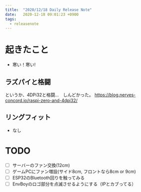 ```yaml
---
title:  "2020/12/18 Daily Release Note"
date:   2020-12-18 09:01:23 +0900
tags:
  - releasenote
---
```

# 起きたこと

* 寒い！寒い!

## ラズパイと格闘

というか、4DPi32と格闘…　しんどかった。
https://blog.nerves-concord.io/raspi-zero-and-4dpi32/

## リングフィット

* なし

# TODO 

- [ ] サーバーのファン交換(12cm)
- [ ] ゲームPCにファン増設(サイド8cm, フロントなら8cm or 9cm)
- [ ] ESP32のBluetooth回りを触ってみる
- [ ] EnvBoyのロゴ部分を点滅させるようにする（IPとカブってる）